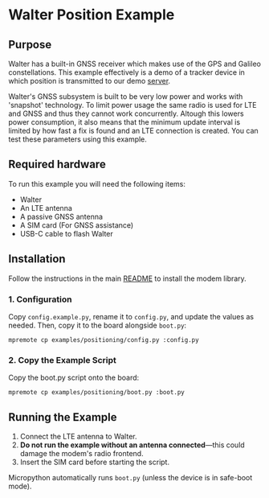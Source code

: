 # Walter Position Example

## Purpose

Walter has a built-in GNSS receiver which makes use of the GPS and Galileo
constellations. This example effectively is a demo of a tracker device in which
position is transmitted to our demo [server](http://walterdemo.quickspot.io/).

Walter's GNSS subsystem is built to be very low power and works
with 'snapshot' technology. To limit power usage the same radio is used for LTE
and GNSS and thus they cannot work concurrently. Altough this lowers power
consumption, it also means that the minimum update interval is limited by how
fast a fix is found and an LTE connection is created. You can test these
parameters using this example.

## Required hardware

To run this example you will need the following items:

- Walter
- An LTE antenna
- A passive GNSS antenna
- A SIM card (For GNSS assistance)
- USB-C cable to flash Walter

## Installation

Follow the instructions in the main [README](../../README.md) to install the modem library.

### 1. Configuration

Copy `config.example.py`, rename it to `config.py`, and update the values as needed.
Then, copy it to the board alongside `boot.py`:

```shell
mpremote cp examples/positioning/config.py :config.py
```

### 2. Copy the Example Script

Copy the boot.py script onto the board:

```shell
mpremote cp examples/positioning/boot.py :boot.py
```

## Running the Example

1. Connect the LTE antenna to Walter.
2. **Do not run the example without an antenna connected**—this could damage the modem's radio frontend.
3. Insert the SIM card before starting the script.

Micropython automatically runs `boot.py` (unless the device is in safe-boot mode).